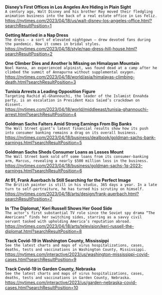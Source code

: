 **Disney’s First Offices in Los Angeles Are Hiding in Plain Sight**\
`A century ago, Walt Disney and his brother Roy moved their fledgling animation business into the back of a real estate office in Los Feliz.`\
https://nytimes.com/2023/04/18/us/walt-disney-los-angeles-office.html?searchResultPosition=1

**Getting Married in a Nap Dress**\
`The dress — a sort of elevated nightgown — drew devoted fans during the pandemic. Now it comes in bridal styles.`\
https://nytimes.com/2023/04/18/style/nap-dress-hill-house.html?searchResultPosition=2

**One Climber Dies and Another Is Missing on Himalayan Mountain**\
`Noel Hanna, an experienced alpinist, was found dead at a camp after he climbed the summit of Annapurna without supplemental oxygen.`\
https://nytimes.com/2023/04/18/world/asia/himalayas-climbing-death.html?searchResultPosition=3

**Tunisia Arrests a Leading Opposition Figure**\
`Targeting Rachid al-Ghannouchi, the leader of the Islamist Ennahda party, is an escalation in President Kais Saied’s crackdown on dissent.`\
https://nytimes.com/2023/04/18/world/middleeast/tunisia-ghannouchi-arrest.html?searchResultPosition=4

**Goldman Sachs Falters Amid Strong Earnings From Big Banks**\
`The Wall Street giant’s latest financial results show how its push into consumer banking remains a drag on its overall business.`\
https://nytimes.com/2023/04/18/business/dealbook/goldman-sachs-bank-earnings.html?searchResultPosition=5

**Goldman Sachs Sheds Consumer Loans as Losses Mount**\
`The Wall Street bank sold off some loans from its consumer-banking arm, Marcus, revealing a nearly $500 million loss in the business.`\
https://nytimes.com/2023/04/18/business/goldman-sachs-1q-2023-earnings.html?searchResultPosition=6

**At 91, Frank Auerbach Is Still Searching for the Perfect Image**\
`The British painter is still in his studio, 365 days a year. In a late turn to self-portraiture, he has turned his scrutiny on himself.`\
https://nytimes.com/2023/04/18/arts/design/frank-auerbach.html?searchResultPosition=7

**In ‘The Diplomat,’ Keri Russell Shows Her Good Side**\
`The actor’s first substantial TV role since the Soviet spy drama “The Americans” finds her switching sides, starring as a savvy civil servant tasked with upholding America’s reputation abroad.`\
https://nytimes.com/2023/04/18/arts/television/keri-russell-the-diplomat.html?searchResultPosition=8

**Track Covid-19 in Washington County, Mississippi**\
`See the latest charts and maps of virus hospitalizations, cases, deaths, tests and vaccinations in Washington County, Mississippi.`\
https://nytimes.com/interactive/2023/us/washington-mississippi-covid-cases.html?searchResultPosition=9

**Track Covid-19 in Garden County, Nebraska**\
`See the latest charts and maps of virus hospitalizations, cases, deaths, tests and vaccinations in Garden County, Nebraska.`\
https://nytimes.com/interactive/2023/us/garden-nebraska-covid-cases.html?searchResultPosition=10

